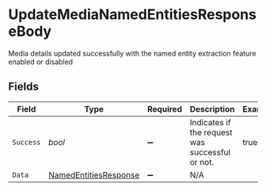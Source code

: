 # UpdateMediaNamedEntitiesResponseBody

Media details updated successfully with the named entity extraction feature enabled or disabled


## Fields

| Field                                                                     | Type                                                                      | Required                                                                  | Description                                                               | Example                                                                   |
| ------------------------------------------------------------------------- | ------------------------------------------------------------------------- | ------------------------------------------------------------------------- | ------------------------------------------------------------------------- | ------------------------------------------------------------------------- |
| `Success`                                                                 | *bool*                                                                    | :heavy_minus_sign:                                                        | Indicates if the request was successful or not.                           | true                                                                      |
| `Data`                                                                    | [NamedEntitiesResponse](../../Models/Components/NamedEntitiesResponse.md) | :heavy_minus_sign:                                                        | N/A                                                                       |                                                                           |